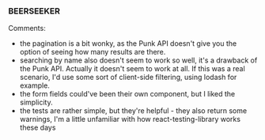 ### BEERSEEKER

Comments:

- the pagination is a bit wonky, as the Punk API doesn't give you the option of seeing how many results are there.
- searching by name also doesn't seem to work so well, it's a drawback of the Punk API. Actually it doesn't seem to work at all. If this was a real scenario, I'd use some sort of client-side filtering, using lodash for example.
- the form fields could've been their own component, but I liked the simplicity.
- the tests are rather simple, but they're helpful - they also return some warnings, I'm a little unfamiliar with how react-testing-library works these days 
